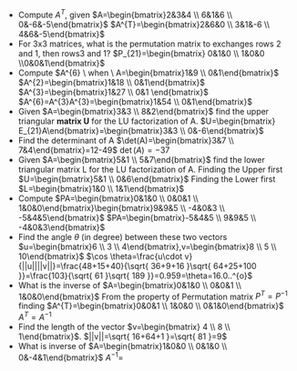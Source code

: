 -  Compute $A^{T}$, given $A=\begin{bmatrix}2&3&4 \\ 6&1&6 \\ 0&-6&-5\end{bmatrix}$
	$A^{T}=\begin{bmatrix}2&6&0 \\ 3&1&-6 \\ 4&6&-5\end{bmatrix}$
- For 3x3 matrices, what is the permutation matrix to exchanges rows 2 and 1, then rows3 and 1?
	$P_{21}=\begin{bmatrix} 0&1&0 \\ 1&0&0 \\0&0&1\end{bmatrix}$
- Compute $A^{6} \ when \ A=\begin{bmatrix}1&9 \\ 0&1\end{bmatrix}$ 
	$A^{2}=\begin{bmatrix}1&18 \\ 0&1\end{bmatrix}$
	$A^{3}=\begin{bmatrix}1&27 \\ 0&1 \end{bmatrix}$
	$A^{6}=A^{3}A^{3}=\begin{bmatrix}1&54 \\ 0&1\end{bmatrix}$
- Given $A=\begin{bmatrix}3&3 \\ 8&2\end{bmatrix}$ find the upper triangular **matrix U** for the LU factorization of A.
	$U=\begin{bmatrix} E_{21}A\end{bmatrix}=\begin{bmatrix}3&3 \\ 0&-6\end{bmatrix}$
- Find the determinant of A
	$\det(A)=\begin{bmatrix}3&7 \\ 7&4\end{bmatrix}=12-49$
	$\det(A)=-37$
- Given $A=\begin{bmatrix}5&1 \\ 5&7\end{bmatrix}$ find the lower triangular matrix L for the LU factorization of A.
	Finding the Upper first $U=\begin{bmatrix}5&1 \\ 0&6\end{bmatrix}$
	Finding the Lower first $L=\begin{bmatrix}1&0 \\ 1&1\end{bmatrix}$
- Compute $PA=\begin{bmatrix}0&1&0 \\ 0&0&1 \\ 1&0&0\end{bmatrix}\begin{bmatrix}9&9&5 \\ -4&0&3 \\ -5&4&5\end{bmatrix}$
	$PA=\begin{bmatrix}-5&4&5 \\ 9&9&5 \\ -4&0&3\end{bmatrix}$
- Find the angle $\theta$ (in degree) between these two vectors $u=\begin{bmatrix}6 \\ 3 \\ 4\end{bmatrix},v=\begin{bmatrix}8 \\ 5 \\ 10\end{bmatrix}$
	$\cos \theta=\frac{u\cdot v}{||u||||v||}=\frac{48+15+40}{\sqrt{ 36+9+16 }\sqrt{ 64+25+100 }}=\frac{103}{\sqrt{ 61 }\sqrt{ 189 }}=0.959=\theta=16.0..^{o}$
- What is the inverse of $A=\begin{bmatrix}0&1&0 \\ 0&0&1 \\ 1&0&0\end{bmatrix}$
	From the property of Permutation matrix
	$P^{T}=P^{-1}$
	finding $A^{T}=\begin{bmatrix}0&0&1 \\ 1&0&0 \\ 0&1&0\end{bmatrix}$
	$A^{T}=A^{-1}$
- Find the length of the vector $v=\begin{bmatrix} 4 \\ 8 \\ 1\end{bmatrix}$.
	$||v||=\sqrt{ 16+64+1 }=\sqrt{ 81 }=9$
- What is inverse of $A=\begin{bmatrix}1&0&0 \\ 0&1&0 \\ 0&-4&1\end{bmatrix}$
	$A^{-1}=$